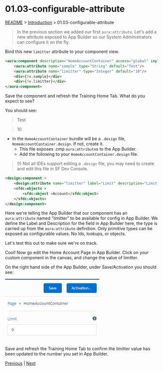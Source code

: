 # 01.03-configurable-attribute

[README](../../../README.md) > [Introduction](../../introduction.md) > 01.03-configurable-attribute

> In the previous section we added our first `aura:attribute`. Let's add a new attribute exposed to App Builder so our System Administrators can configure it on the fly.

Bind this new `limitter` attribute to your component view.

```html
<aura:component description="HomeAccountContainer" access="global" implements="flexipage:availableForAllPageTypes">
	<aura:attribute name="sample" type="String" default="Test"/>
	<aura:attribute name="limitter" type="Integer" default="10"/>
	<div>{!v.sample}</div>
	<div>{!v.limitter}</div>
</aura:component>
```

Save the component and refresh the Training Home Tab. What do you expect to see?

You should see:

> Test

> 10

 * In the `HomeAccountContainer` bundle will be a `.design` file, `HomeAccountContainer.design`. If not, create it.
	* This file exposes .cmp `aura:attribute`s to the App Builder.
	* Add the following to your `HomeAccountContainer.design` file.

> (!) Not all IDEs support editing a `.design` file, you may need to create and edit this file in SF Dev Console.

```html
<design:component >
	<design:attribute name="limitter" label="Limit" description="Limit the number of Accounts displayed" />
	<sfdc:objects >
		<sfdc:object >Account</sfdc:object>
	</sfdc:objects>
</design:component>
```

Here we're telling the App Builder that our component has an `aura:attribute` named "limitter" to be available for config in App Builder. We define the Label and Description for the field in App Builder here, the type is carried up from the `aura:attribute` definition. Only primitive types can be exposed as configurable values. No Ids, lookups, or objects.

Let's test this out to make sure we're on track.

Cool! Now go edit the Home Account Page in App Builder. Click on your custom component in the canvas, and change the value of limitter.

On the right hand side of the App Builder, under Save/Activation you should see:

![LimitterConfig](../../../assets/images/HomeAccountContainer-Limitter.png)

Save and refresh the Training Home Tab to confirm the limitter value has been updated to the number you set in App Builder.

[Previous](01.02-custom-lightning-component.md) | [Next](01.04-auraservice.md)

